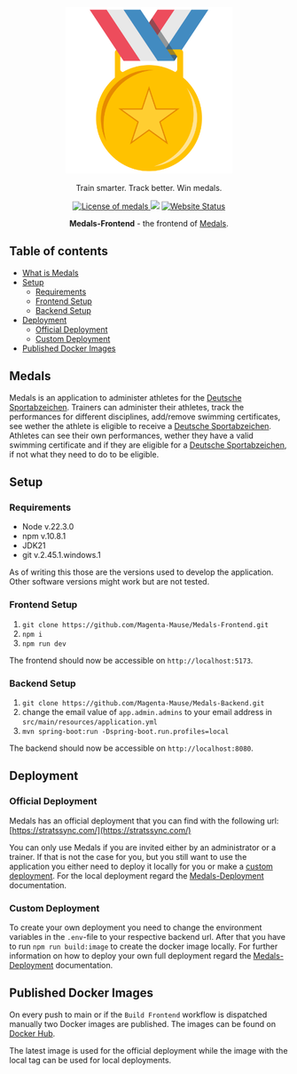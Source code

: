 <p align="center">
    <a href="https://stratssync.com">
        <picture>
            <img src="https://raw.githubusercontent.com/Magenta-Mause/Medals-Frontend/refs/heads/main/public/logo.svg" alt="Medals" width="300" />
        </picture>
    </a>
</p>

<p align="center">Train smarter. Track better. Win medals.</p>

<p align="center">
  <a href="https://opensource.org/licenses/BSD-3-Clause">
    <img src="https://img.shields.io/badge/License-BSD_3--Clause-blue.svg" alt="License of medals" />
  </a>
  <img src="https://github.com/Magenta-Mause/Medals-Frontend/actions/workflows/build_frontend.yml/badge.svg">
  <a href="https://stratssync.com">
    <img src="https://img.shields.io/website?url=https://stratssync.com" alt="Website Status" />
  </a>
</p>

<p align="center">
    <b>Medals-Frontend</b> - the frontend of <a href="https://stratssync.com">Medals</a>.
</p>

## Table of contents

- [What is Medals](#Medals)
- [Setup](#Setup)
  - [Requirements](#requirements)
  - [Frontend Setup](#frontend-setup)
  - [Backend Setup](#backend-setup)
- [Deployment](#Deployment)
  - [Official Deployment](#official-deployment)
  - [Custom Deployment](#custom-deployment)
- [Published Docker Images](#published-docker-images)

## Medals

Medals is an application to administer athletes for the [Deutsche Sportabzeichen](https://deutsches-sportabzeichen.de/). Trainers can administer their athletes, track the performances for different disciplines, add/remove swimming certificates, see wether the athlete is eligible to receive a [Deutsche Sportabzeichen](https://deutsches-sportabzeichen.de/). Athletes can see their own performances, wether they have a valid swimming certificate and if they are eligible for a [Deutsche Sportabzeichen](https://deutsches-sportabzeichen.de/), if not what they need to do to be eligible.

## Setup

### Requirements

- Node v.22.3.0
- npm v.10.8.1
- JDK21
- git v.2.45.1.windows.1

As of writing this those are the versions used to develop the application. Other software versions might work but are not tested.

### Frontend Setup

1. `git clone https://github.com/Magenta-Mause/Medals-Frontend.git`
2. `npm i`
3. `npm run dev`

The frontend should now be accessible on `http://localhost:5173`.

### Backend Setup

1. `git clone https://github.com/Magenta-Mause/Medals-Backend.git`
2. change the email value of `app.admin.admins` to your email address in `src/main/resources/application.yml`
3. `mvn spring-boot:run -Dspring-boot.run.profiles=local`

The backend should now be accessible on `http://localhost:8080`.

## Deployment

### Official Deployment

Medals has an official deployment that you can find with the following url: [https://stratssync.com/](https://stratssync.com/)

You can only use Medals if you are invited either by an administrator or a trainer. If that is not the case for you, but you still want to use the application you either need to deploy it locally for you or make a [custom deployment](#custom-deployment). For the local deployment regard the [Medals-Deployment](https://github.com/Magenta-Mause/Medals-Deployment) documentation.

### Custom Deployment

To create your own deployment you need to change the environment variables in the `.env`-file to your respective backend url. After that you have to run `npm run build:image` to create the docker image locally. For further information on how to deploy your own full deployment regard the [Medals-Deployment](https://github.com/Magenta-Mause/Medals-Deployment) documentation.

## Published Docker Images

On every push to main or if the `Build Frontend` workflow is dispatched manually two Docker images are published. The images can be found on [Docker Hub](https://hub.docker.com/repository/docker/ecofreshkaese/medals-frontend/general).

The latest image is used for the official deployment while the image with the local tag can be used for local deployments.

